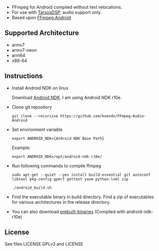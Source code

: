 
* FFmpeg for Android compiled without text relocations. 
* For use with [TarsosDSP](https://github.com/JorenSix/TarsosDSP): audio support only.
* Based upon [FFmpeg Android](https://github.com/hiteshsondhi88/ffmpeg-android)

Supported Architecture
----
* armv7
* armv7-neon
* arm64
* x86-64

Instructions
----
* Install Android NDK on linux

  Download [Android NDK](https://developer.android.com/ndk/index.html). I am using Android NDK r10e.

* Clone git repository

  `git clone --recursive https://github.com/koendv/FFmpeg-Audio-Android`
  
* Set environment variable

  `export ANDROID_NDK={Android NDK Base Path}`
  
  Example:
  
  `export ANDROID_NDK=/opt/android-ndk-r10e/`
  
* Run following commands to compile ffmpeg

  `sudo apt-get --quiet --yes install build-essential git autoconf libtool pkg-config gperf gettext yasm python-lxml zip`
  
  `./android_build.sh`
  
* Find the executable binary in build directory. Find a zip of executables for various architectures in the release directory.

* You can also download [prebuilt-binaries](https://github.com/koendv/FFmpeg-Audio-Android/raw/master/release/ffmpeg_android_binary.zip) (Compiled with android-ndk-r10e)

License
----
  See files LICENSE.GPLv3 and LICENSE


